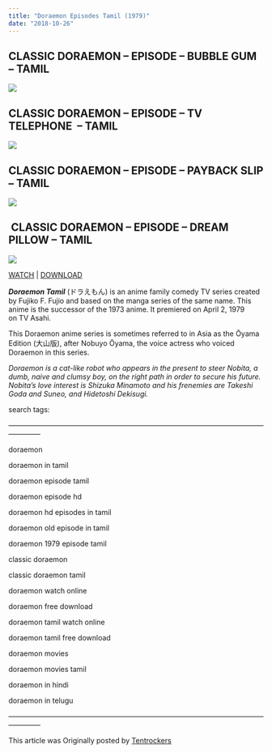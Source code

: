```yaml
---
title: "Doraemon Episodes Tamil (1979)"
date: "2018-10-26"
---
```


## CLASSIC DORAEMON – EPISODE – BUBBLE GUM  – TAMIL

[![](https://2.bp.blogspot.com/-YY5rlhI3euM/W8m5MN9QOMI/AAAAAAAAARQ/s6mXsQ59pBshvtOJTvKDEZGK_YksyEEYgCLcBGAs/s320/DORAEMON%2BEP%2B4.JPG)](https://2.bp.blogspot.com/-YY5rlhI3euM/W8m5MN9QOMI/AAAAAAAAARQ/s6mXsQ59pBshvtOJTvKDEZGK_YksyEEYgCLcBGAs/s1600/DORAEMON%2BEP%2B4.JPG)

## CLASSIC DORAEMON – EPISODE – TV TELEPHONE  – TAMIL

[![](https://3.bp.blogspot.com/-jSDU6zdGb7k/W7IrQtErxhI/AAAAAAAAAG4/joszE2SIpHUVHD-j9KOnIFSZMjDi50dJQCLcBGAs/s320/doraemon%2Bep3.JPG)](https://3.bp.blogspot.com/-jSDU6zdGb7k/W7IrQtErxhI/AAAAAAAAAG4/joszE2SIpHUVHD-j9KOnIFSZMjDi50dJQCLcBGAs/s1600/doraemon%2Bep3.JPG)

## CLASSIC DORAEMON – EPISODE – PAYBACK SLIP – TAMIL

[![](https://3.bp.blogspot.com/-UsDeCkl6Mc4/W6dV-NzYi4I/AAAAAAAAAB4/eNMMoHBvHiMIdg4ZdbAY-gS2IwErnmBAgCLcBGAs/s320/dorae.JPG)](https://3.bp.blogspot.com/-UsDeCkl6Mc4/W6dV-NzYi4I/AAAAAAAAAB4/eNMMoHBvHiMIdg4ZdbAY-gS2IwErnmBAgCLcBGAs/s1600/dorae.JPG)

##  CLASSIC DORAEMON – EPISODE – DREAM PILLOW – TAMIL

[![](https://3.bp.blogspot.com/-6dZRBA-fEI4/W66KPZtv9SI/AAAAAAAAAFo/rcEe1nrSWv8gxqEuzFnu-CYN58IjG60xQCLcBGAs/s320/doraem.JPG)](https://3.bp.blogspot.com/-6dZRBA-fEI4/W66KPZtv9SI/AAAAAAAAAFo/rcEe1nrSWv8gxqEuzFnu-CYN58IjG60xQCLcBGAs/s1600/doraem.JPG)

  
[WATCH](http://festyy.com/wLmyo1) | [DOWNLOAD](http://festyy.com/wLmyo1)

_**Doraemon Tamil**_ (ドラえもん) is an anime family comedy TV series created by Fujiko F. Fujio and based on the manga series of the same name. This anime is the successor of the 1973 anime. It premiered on April 2, 1979 on TV Asahi.

This Doraemon anime series is sometimes referred to in Asia as the Ōyama Edition (大山版), after Nobuyo Ōyama, the voice actress who voiced Doraemon in this series.

_Doraemon is a cat-like robot who appears in the present to steer Nobita, a dumb, naive and clumsy boy, on the right path in order to secure his future. Nobita’s love interest is Shizuka Minamoto and his frenemies are Takeshi Goda and Suneo, and Hidetoshi Dekisugi._  
  

search tags:

————————————————————————————————————————–

doraemon

doraemon in tamil

doraemon episode tamil

doraemon episode hd

doraemon hd episodes in tamil

doraemon old episode in tamil

doraemon 1979 episode tamil

classic doraemon

classic doraemon tamil

doraemon watch online

doraemon free download

doraemon tamil watch online

doraemon tamil free download

doraemon movies

doraemon movies tamil

doraemon in hindi

doraemon in telugu

————————————————————————————————————————–

This article was Originally posted by [Tentrockers](https://tentrockers.blogspot.com/)
